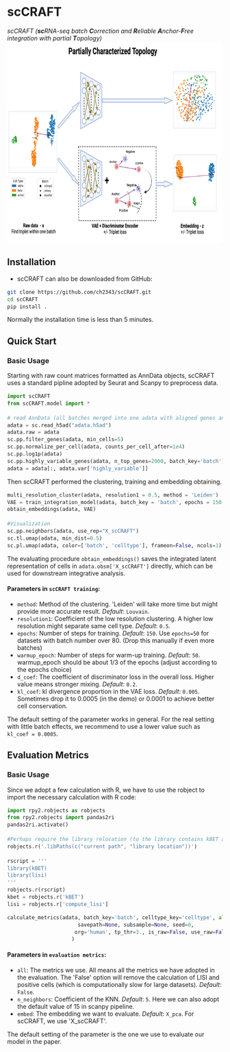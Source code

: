 # scCRAFT
 *scCRAFT (**sc**RNA-seq batch **C**orrection and **R**eliable **A**nchor-**F**ree integration with partial **T**opology)*
<img src="model.png" alt="Model Architecture"  width="700" height="470"/>

## Installation
* scCRAFT can also be downloaded from GitHub:
```bash
git clone https://github.com/ch2343/scCRAFT.git
cd scCRAFT
pip install .
```

Normally the installation time is less than 5 minutes.

## Quick Start
### Basic Usage
Starting with raw count matrices formatted as AnnData objects, scCRAFT uses a standard pipline adopted by Seurat and Scanpy to preprocess data.
```python
import scCRAFT
from scCRAFT.model import *

# read AnnData (all batches merged into one adata with aligned genes and metadata contains the batch indicator 'batch' for example in adata.obs)
adata = sc.read_h5ad("adata.h5ad")
adata.raw = adata
sc.pp.filter_genes(adata, min_cells=5)
sc.pp.normalize_per_cell(adata, counts_per_cell_after=1e4)
sc.pp.log1p(adata)
sc.pp.highly_variable_genes(adata, n_top_genes=2000, batch_key='batch')
adata = adata[:, adata.var['highly_variable']]
```
Then scCRAFT performed the clustering, training and embedding obtaining.
```python
multi_resolution_cluster(adata, resolution1 = 0.5, method = 'Leiden')
VAE = train_integration_model(adata, batch_key = 'batch', epochs = 150, d_coef = 0.2, kl_coef = 0.005, warmup_epoch = 50)
obtain_embeddings(adata, VAE)

#Visualization
sc.pp.neighbors(adata, use_rep="X_scCRAFT")
sc.tl.umap(adata, min_dist=0.5)
sc.pl.umap(adata, color=['batch', 'celltype'], frameon=False, ncols=1)
```
The evaluating procedure `obtain_embeddings()` saves the integrated latent representation of cells in `adata.obsm['X_scCRAFT']` directly, which can be used for downstream integrative analysis.

#### Parameters in `scCRAFT training`:
* `method`: Method of the clustering. 'Leiden' will take more time but might provide more accurate result. *Default*: `Louvain`.
* `resolution1`: Coefficient of the low resolution clustering. A higher low resolution might separate same cell type. *Default*: `0.5`.
* `epochs`: Number of steps for training. *Default*: `150`. Use `epochs=50` for datasets with batch number over 80. (Drop this manually if even more batches)
* `warmup_epoch`: Number of steps for warm-up training. *Default*: `50`. warmup_epoch should be about 1/3 of the epochs (adjust according to the epochs choice)
* `d_coef`: The coefficient of discriminator loss in the overall loss. Higher value means stronger mixing. *Default*: `0.2`.
* `kl_coef`: kl divergence proportion in the VAE loss. *Default*: `0.005`. Sometimes drop it to 0.0005 (in the demo) or 0.0001 to achieve better cell conservation.


The default setting of the parameter works in general. For the real setting with little batch effects, we recommend to use a lower value such as `kl_coef = 0.0005`.

## Evaluation Metrics
### Basic Usage
Since we adopt a few calculation with R, we have to use the robject to import the necessary calculation with R code:
```python
import rpy2.robjects as robjects
from rpy2.robjects import pandas2ri
pandas2ri.activate()

#Perhaps require the library relocation (to the library contains kBET and lisi library)
robjects.r('.libPaths(c("current path", "library location"))')

rscript = '''
library(kBET)
library(lisi)
'''
robjects.r(rscript)
kbet = robjects.r('kBET')
lisi = robjects.r['compute_lisi']
```

```python
calculate_metrics(adata, batch_key='batch', celltype_key='celltype', all = False,
                       savepath=None, subsample=None, seed=0,
                      org='human', tp_thr=3., is_raw=False, use_raw=False, n_neighbors=5, is_embed=False, embed='X_pca'
                     )
```
#### Parameters in `evaluation metrics`:
* `all`: The metrics we use. All means all the metrics we have adopted in the evaluation. The 'False' option will remove the calculation of LISI and positive cells (which is computationally slow for large datasets). *Default*: `False`.
* `n_neighbors`: Coefficient of the KNN. *Default*: `5`. Here we can also adopt the default value of 15 in scanpy pipeline.
* `embed`: The embedding we want to evaluate. *Default*: `X_pca`. For scCRAFT, we use 'X_scCRAFT'.

The default setting of the parameter is the one we use to evaluate our model in the paper.


